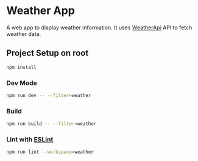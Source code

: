 # Weather App

A web app to display weather information. It uses [WeatherApi](https://www.weatherapi.com/) API to fetch weather data.

## Project Setup on root

```sh
npm install
```

### Dev Mode

```sh
npm run dev -- --filter=weather
```

### Build

```sh
npm run build -- --filter=weather
```

### Lint with [ESLint](https://eslint.org/)

```sh
npm run lint --workspace=weather
```
